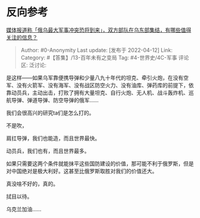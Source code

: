 # 反向参考
[媒体报道称「俄乌最大军事冲突恐将到来」，双方部队在乌东部集结，有哪些值得关注的信息？](https://www.zhihu.com/question/527274467/answer/2435001577)

> Author: #0-Anonymity
> Last update: [发布于 2022-04-12]
> Link:
> Category: #【答集】/13-百年未有之变局
> Tag: #4-世界史/4C-军事
> 评论区:
> 泛讨论:

是这样——如果乌军靠便携导弹和少量八九十年代的坦克、牵引火炮，在没有空军、没有火箭军、没有海军、没有战区防空火力、没有油库、弹药库的前提下，依靠动员兵，主动出击，打败了拥有大量坦克、自行火炮、无人机、战斗轰炸机、巡航导弹、弹道导弹、防空导弹的俄军……

我们会很高兴的研究ta们是怎么打的。

不是吹，

肩扛导弹，我们也能造，而且世界最快。

动员兵，我们也有，而且世界最多。

如果只需要这两个条件就能抹平这些国防建设的价值，那可能不利于俄罗斯，但是对中国绝对是极大利好。这甚至比俄罗斯取胜对我们的价值还大。

真没啥不好的，真的。

拭目以待。

乌克兰加油……
